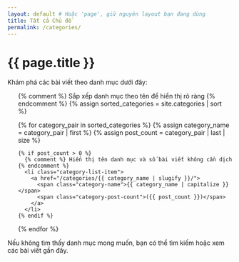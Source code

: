 ```yaml
---
layout: default # Hoặc 'page', giữ nguyên layout bạn đang dùng
title: Tất cả Chủ đề
permalink: /categories/
---
```


<h1 data-i18n="categories_heading">{{ page.title }}</h1>

<p data-i18n="categories_description">
  Khám phá các bài viết theo danh mục dưới đây:
</p>

<ul class="category-list">
  {% comment %} Sắp xếp danh mục theo tên để hiển thị rõ ràng {% endcomment %}
  {% assign sorted_categories = site.categories | sort %}
  
  {% for category_pair in sorted_categories %}
    {% assign category_name = category_pair | first %}
    {% assign post_count = category_pair | last | size %}
    
    {% if post_count > 0 %}
      {% comment %} Hiển thị tên danh mục và số bài viết không cần dịch {% endcomment %}
      <li class="category-list-item">
        <a href="/categories/{{ category_name | slugify }}/">
          <span class="category-name">{{ category_name | capitalize }}</span>
          <span class="category-post-count">({{ post_count }})</span>
        </a>
      </li>
    {% endif %}
  {% endfor %}
</ul>

<p data-i18n="categories_footer_note">
  Nếu không tìm thấy danh mục mong muốn, bạn có thể tìm kiếm hoặc xem các bài viết gần đây.
</p>